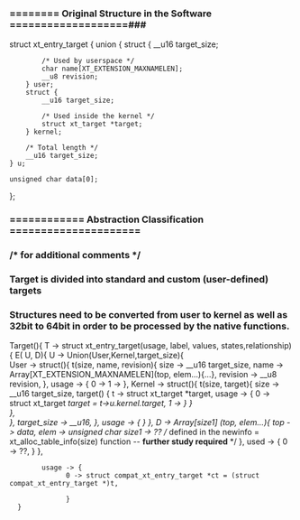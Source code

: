 ### ======== Original Structure in the Software ===================###
struct xt_entry_target {
	union {
		struct {
			__u16 target_size;

			/* Used by userspace */
			char name[XT_EXTENSION_MAXNAMELEN];
			__u8 revision;
		} user;
		struct {
			__u16 target_size;

			/* Used inside the kernel */
			struct xt_target *target;
		} kernel;

		/* Total length */
		__u16 target_size;
	} u;

	unsigned char data[0];
};

### ============ Abstraction Classification =====================
### /* for additional comments */
### Target is divided into standard and custom (user-defined) targets
### Structures need to be converted from user to kernel as well as 32bit to 64bit in order to be processed by the native functions.

Target<T>(){
      T -> struct xt_entry_target<E>(usage, label, values, states,relationship){
		E( U, D){
			U -> Union(User,Kernel,target_size){	
                        User<t> -> struct(){
                              t(size, name, revision){
                                    size ->  __u16 target_size,
                                    name -> Array[XT_EXTENSION_MAXNAMELEN](top, elem…){...},
                                    revision -> __u8 revision,
                              },
                              usage -> {
                                    0 -> 
                                    1 -> 
                              },
                        Kernel<t> -> struct(){
                              t(size, target){
                                    size -> __u16 target_size,
                                    target<t>() {
                                      t -> struct xt_target *target,
                                      usage -> {
                                          0 -> struct xt_target *target = t->u.kernel.target,
                                          1 -> 
                                      }
                                    }                                         
                              },                                   
                        },
                        target_size -> __u16,
                  },
                        usage -> {
                              }	
                  },
                  D -> Array[size1] (top, elem…){
                        top -> data,
                        elem -> unsigned char
                              size1 -> ?? /* defined in the newinfo = xt_alloc_table_info(size) function -- **further study required** */
                  },
                        used -> {
                              0 -> ??,
                              }
            },

            usage -> {
                  0 -> struct compat_xt_entry_target *ct = (struct compat_xt_entry_target *)t,
                  
                  } 
      } 
